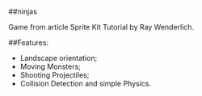 ##ninjas

Game from article Sprite Kit Tutorial by Ray Wenderlich.

##Features:
- Landscape orientation;
- Moving Monsters;
- Shooting Projectiles;
- Collision Detection and simple Physics.
